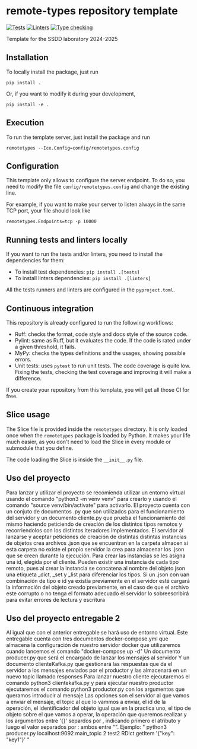 # remote-types repository template

[![Tests](https://github.com/UCLM-ESI/remote-types/actions/workflows/tests.yml/badge.svg)](https://github.com/UCLM-ESI/remote-types/actions/workflows/tests.yml)
[![Linters](https://github.com/UCLM-ESI/remote-types/actions/workflows/linters.yml/badge.svg)](https://github.com/UCLM-ESI/remote-types/actions/workflows/linters.yml)
[![Type checking](https://github.com/UCLM-ESI/remote-types/actions/workflows/typechecking.yml/badge.svg)](https://github.com/UCLM-ESI/remote-types/actions/workflows/typechecking.yml)

Template for the SSDD laboratory 2024-2025

## Installation

To locally install the package, just run

```
pip install .
```

Or, if you want to modify it during your development,

```
pip install -e .
```

## Execution

To run the template server, just install the package and run

```
remotetypes --Ice.Config=config/remotetypes.config
```

## Configuration

This template only allows to configure the server endpoint. To do so, you need to modify
the file `config/remotetypes.config` and change the existing line.

For example, if you want to make your server to listen always in the same TCP port, your file
should look like

```
remotetypes.Endpoints=tcp -p 10000
```

## Running tests and linters locally

If you want to run the tests and/or linters, you need to install the dependencies for them:

- To install test dependencies: `pip install .[tests]`
- To install linters dependencies: `pip install .[linters]`

All the tests runners and linters are configured in the `pyproject.toml`.

## Continuous integration

This repository is already configured to run the following workflows:

- Ruff: checks the format, code style and docs style of the source code.
- Pylint: same as Ruff, but it evaluates the code. If the code is rated under a given threshold, it fails.
- MyPy: checks the types definitions and the usages, showing possible errors.
- Unit tests: uses `pytest` to run unit tests. The code coverage is quite low. Fixing the tests, checking the
    test coverage and improving it will make a difference.

If you create your repository from this template, you will get all those CI for free.

## Slice usage

The Slice file is provided inside the `remotetypes` directory. It is only loaded once when the `remotetypes`
package is loaded by Python. It makes your life much easier, as you don't need to load the Slice in every module
or submodule that you define.

The code loading the Slice is inside the `__init__.py` file.

## Uso del proyecto

Para lanzar y utilizar el proyecto se recomienda utilizar un entorno virtual usando el comando  "python3 -m venv venv" 
para crearlo y usando el comando "source venv/bin/activate" para activarlo.
El proyecto cuenta con un conjuto de documentos .py que son utilizados para el funcionamiento del servidor y
un documento cliente.py que prueba el funcionamiento del mismo haciendo peticiendo de creación de los distintos tipos remotos
y recorriendolos con los distintos iteradores implementados.
El servidor al lanzarse y aceptar peticiones de creación de distintas distintas instancias de objetos crea archivos .json 
que se encuentran en la carpeta almacen si esta carpeta no existe el propio servidor la crea para almacenar 
los .json que se creen durante la ejecución.
Para crear las instancias se les asigna una id, elegida por el cliente. Pueden existir una instancia de cada tipo remoto,
pues al crear la instancia se concatena al nombre del objeto json una etiqueta _dict, _set y _list para diferenciar los tipos.
Si un .json con uan combinación de tipo e id ya existía previamente en el servidor esté cargará la información del
objeto creado previamente, en el caso de que el archivo este corrupto o no tenga el formato adecuado el servidor lo 
sobreescribirá para evitar errores de lectura y escritura

## Uso del proyecto entregable 2

Al igual que con el anterior entregable se hará uso de entorno virtual.
Este entregable cuenta con tres documentos docker-compose.yml que almacena la configuración de nuestro servidor docker
que utilizaremos cuando lancemos el comando "docker-compose up -d"
Un documento producer.py que será el encargado de lanzar los mensajes al servidor
Y un documento clienteKafka.py que gestionará las respuestas que da el servidor a los mensajes enviados por el productor
y las almacenará en un nuevo topic llamado responses
Para lanzar nuestro cliente ejecutaremos el comando python3 clientekafka.py y 
para ejecutar nuestro productor ejecutaremos el comando python3 productor.py con los argumentos que queramos introducir al mensaje
Las opciones son el servidor al que vamos a enviar el mensaje, el topic al que lo vammos a enviar, el id de la operación,
el identificador del objeto igual que en la practica uno, el tipo de objeto sobre el que vamos a operar, 
la operación que queremos realizar y los argumentos entre '{}' separdos por , indicando primero el atributo y luego el valor
separados por : ambos entre "".
Ejemplo: " python3 producer.py localhost:9092 main_topic 2 test2 RDict getItem '{"key": "key1"}' "
